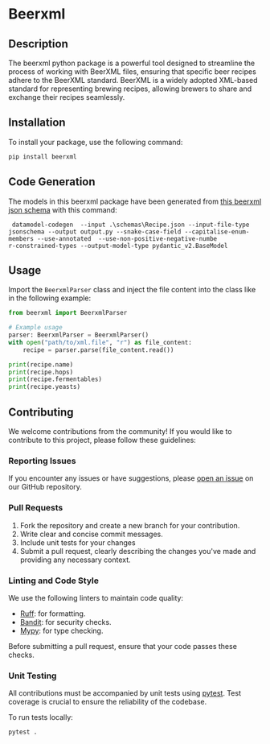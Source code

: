 # Beerxml

## Description

The beerxml python package is a powerful tool designed to streamline the process of working with BeerXML files, ensuring that specific beer recipes adhere to the BeerXML standard. BeerXML is a widely adopted XML-based standard for representing brewing recipes, allowing brewers to share and exchange their recipes seamlessly.

## Installation

To install your package, use the following command:

```bash
pip install beerxml
```

## Code Generation

The models in this beerxml package have been generated from [this beerxml json schema](https://github.com/yourownbeer/beerxml-json-schema) with this command:

```
 datamodel-codegen  --input .\schemas\Recipe.json --input-file-type jsonschema --output output.py --snake-case-field --capitalise-enum-members --use-annotated  --use-non-positive-negative-numbe
r-constrained-types --output-model-type pydantic_v2.BaseModel
```

## Usage

Import the `BeerxmlParser` class and inject the file content into the class like in the following example:

```python
from beerxml import BeerxmlParser

# Example usage
parser: BeerxmlParser = BeerxmlParser()
with open("path/to/xml.file", "r") as file_content:
    recipe = parser.parse(file_content.read())

print(recipe.name)
print(recipe.hops)
print(recipe.fermentables)
print(recipe.yeasts)
```

## Contributing

We welcome contributions from the community! If you would like to contribute to this project, please follow these guidelines:

### Reporting Issues

If you encounter any issues or have suggestions, please [open an issue](https://github.com/lowmann15/beerxml/issues) on our GitHub repository.

### Pull Requests

1. Fork the repository and create a new branch for your contribution.
1. Write clear and concise commit messages.
1. Include unit tests for your changes
1. Submit a pull request, clearly describing the changes you've made and providing any necessary context.

### Linting and Code Style

We use the following linters to maintain code quality:

- [Ruff](https://github.com/astral-sh/ruff): for formatting.
- [Bandit](https://github.com/PyCQA/bandit): for security checks.
- [Mypy](https://github.com/python/mypy): for type checking.

Before submitting a pull request, ensure that your code passes these checks.

### Unit Testing

All contributions must be accompanied by unit tests using [pytest](https://github.com/pytest-dev/pytest). Test coverage is crucial to ensure the reliability of the codebase.

To run tests locally:

```bash
pytest .
```
